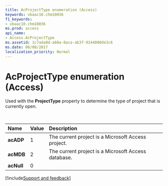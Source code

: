 ```yaml
---
title: AcProjectType enumeration (Access)
keywords: vbaac10.chm10036
f1_keywords:
- vbaac10.chm10036
ms.prod: access
api_name:
- Access.AcProjectType
ms.assetid: 1c7ada0d-a60a-8aca-ab3f-9244000de3c6
ms.date: 06/08/2017
localization_priority: Normal
---
```



# AcProjectType enumeration (Access)

Used with the **ProjectType** property to determine the type of project that is currently open.

<br/>

|Name|Value|Description|
|:-----|:-----|:-----|
|**acADP**|1|The current project is a Microsoft Access project.|
|**acMDB**|2|The current project is a Microsoft Access database.|
|**acNull**|0||

[!include[Support and feedback](~/includes/feedback-boilerplate.md)]